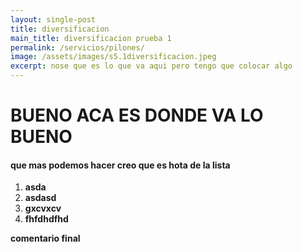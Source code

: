 ```yaml
---
layout: single-post
title: diversificacion
main_title: diversificacion prueba 1
permalink: /servicios/pilones/
image: /assets/images/s5.1diversificacion.jpeg
excerpt: nose que es lo que va aqui pero tengo que colocar algo
---
```

# BUENO ACA ES DONDE VA LO BUENO

#### **que mas podemos hacer creo que es hota de la lista**

1. **asda**
2. **asdasd**
3. **gxcvxcv**
4. **fhfdhdfhd**

**comentario final**

